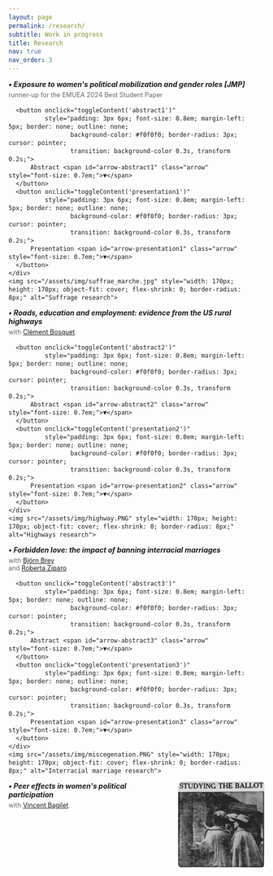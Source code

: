 ```yaml
---
layout: page
permalink: /research/
subtitle: Work in progress
title: Research
nav: true
nav_order: 3
---
```


<!-- Projet 1 - Image à droite -->
<div style="margin-bottom: 30px;">
  <div style="display: flex; align-items: flex-start;">
    <div style="flex: 1; margin-right: 25px;">
      <h5 style="margin: 0 0 5px 0;"><strong>• Exposure to women's political mobilization and gender roles</strong> [JMP]</h5>
      <p style="margin: 0 0 10px 0; font-size: 0.9em; color: #666;">runner-up for the EMUEA 2024 Best Student Paper</p>
      
      <button onclick="toggleContent('abstract1')" 
              style="padding: 3px 6px; font-size: 0.8em; margin-left: 5px; border: none; outline: none; 
                     background-color: #f0f0f0; border-radius: 3px; cursor: pointer; 
                     transition: background-color 0.3s, transform 0.2s;">
          Abstract <span id="arrow-abstract1" class="arrow" style="font-size: 0.7em;">▼</span>
      </button>
      <button onclick="toggleContent('presentation1')" 
              style="padding: 3px 6px; font-size: 0.8em; margin-left: 5px; border: none; outline: none; 
                     background-color: #f0f0f0; border-radius: 3px; cursor: pointer; 
                     transition: background-color 0.3s, transform 0.2s;">
          Presentation <span id="arrow-presentation1" class="arrow" style="font-size: 0.7em;">▼</span>
      </button>
    </div>
    <img src="/assets/img/suffrae_marche.jpg" style="width: 170px; height: 170px; object-fit: cover; flex-shrink: 0; border-radius: 8px;" alt="Suffrage research">
  </div>

  <div id="abstract1" style="display: none; margin-top: 10px;">
      <p style="font-size: 0.85em; text-align: justify;"> Abstract: Can collective action drive transformations in social roles and attitudes? I study the effect of local exposure to women's suffrage protests in the early 20th century in the US on different indicators of gender roles. Enfranchisement was anticipated to enhance women's awareness, leading to a critical reevaluation of more traditional family structures, according to suffrage movement leaders. This study investigates whether raising awareness about one's rights, alongside obtaining them, can foster social transformations. I study cross-county marches organized between 1912 and 1914 by a group of activists to ask women's right to vote. I build a novel historical database using local newspaper archives to map the itinerary of the marches. Then, using individual-level data from US censuses (1880-1920), I compare individual outcomes in localities along the suffragettes' paths with those along roads of similar importance in the same state, both before and after the marches. Results suggest that exposure to suffragette demonstrations led to significant changes, including (i) an increase in young women's university enrollment rates, (ii) a decline in fertility among married women, and (iii) an increase in school enrollment for teenage girls in small families. Additionally, evidence from newspaper coverage suggests that women were likely exposed to suffragette ideas beyond the marches due to the relative growing interest in the topic in the towns treated in the following years, as evidenced by newspaper mentions of suffrage-related activities. </p>
  </div>
  <div id="presentation1" style="display: none; margin-top: 10px;">
      <p style="font-size: 0.85em; text-align: justify;"> Presentations: IEB Workshop on Political Economy, AFEPOP, Yale–UB HPE Workshop, European meeting of the UEA, XVI COSME Gender Economics Workshop, EEAYE, EHS, IMERA-AMSE Workshop in Gender inequalities, Development Reading Group at Boston University, Graduate Workshop in Economic History at Harvard University, World Cliometrics Conference, LAGV, AFSE, FRESH Workshop, IRES Lunch Seminar and Lewis Lab Graduate Student Workshop.</p>
  </div>
</div>

<!-- Projet 2 - Image à droite -->
<div style="margin-bottom: 30px;">
  <div style="display: flex; align-items: flex-start;">
    <div style="flex: 1; margin-right: 25px;">
      <h5 style="margin: 0 0 5px 0;"><strong>• Roads, education and employment: evidence from the US rural highways</strong></h5>
      <p style="margin: 0 0 10px 0; font-size: 0.9em; color: #666;">with <a href="https://sites.google.com/site/clementbosquet/">Clément Bosquet</a></p>

      <button onclick="toggleContent('abstract2')" 
              style="padding: 3px 6px; font-size: 0.8em; margin-left: 5px; border: none; outline: none; 
                     background-color: #f0f0f0; border-radius: 3px; cursor: pointer; 
                     transition: background-color 0.3s, transform 0.2s;">
          Abstract <span id="arrow-abstract2" class="arrow" style="font-size: 0.7em;">▼</span>
      </button>
      <button onclick="toggleContent('presentation2')" 
              style="padding: 3px 6px; font-size: 0.8em; margin-left: 5px; border: none; outline: none; 
                     background-color: #f0f0f0; border-radius: 3px; cursor: pointer; 
                     transition: background-color 0.3s, transform 0.2s;">
          Presentation <span id="arrow-presentation2" class="arrow" style="font-size: 0.7em;">▼</span>
      </button>
    </div>
    <img src="/assets/img/highway.PNG" style="width: 170px; height: 170px; object-fit: cover; flex-shrink: 0; border-radius: 8px;" alt="Highways research">
  </div>

  <div id="abstract2" style="display: none; margin-top: 10px;">
      <p style="font-size: 0.85em; text-align: justify;"> Abstract: We study the employment responses of teenagers to changes in local economic opportunities induced by improvements in transport infrastructure, and the potential consequences for education and longer-term life trajectories. We exploit the timeline of US highway construction in the mid-20th century and combine US Census data from 1940 to 1980 with historical records on highway locations and opening times. Employing an established instrumental variable to account for the non-random placement of highways combined with a difference-in-differences strategy, we find that road connectivity increases participation in the labor market. This effect is primarily driven by teenage boys starting to work as (unpaid family) farm laborers in the agricultural sector, whose employment share has declined at a slower rate in connected counties. Finally, although evidence suggests no significant short-term impact on educational enrollment, further investigation indicates that the employment effects of early connection to the highway network persist into adulthood and are associated with a lower level of welfare.</p>
  </div>
  <div id="presentation2" style="display: none; margin-top: 10px;">
      <p style="font-size: 0.85em; text-align: justify;"> Presentations: RES & SES Annual Conference, European Winter Meeting of the Econometric Society, Decentralized Mobility and Electricity Working Group Seminar, North American meeting of the UEA, EALE, JMA, European meeting of the UEA, RGS and ADRES.</p>
  </div>
</div>

<!-- Projet 3 - Image à droite -->
<div style="margin-bottom: 30px;">
  <div style="display: flex; align-items: flex-start;">
    <div style="flex: 1; margin-right: 25px;">
      <h5 style="margin: 0 0 5px 0;"><strong>• Forbidden love: the impact of banning interracial marriages</strong></h5>
      <p style="margin: 0 0 10px 0; font-size: 0.9em; color: #666;">with <a href="https://sites.google.com/view/bjoernbrey/home">Björn Brey</a><br>
      and <a href="https://sites.google.com/site/rziparo/">Roberta Ziparo</a></p>

      <button onclick="toggleContent('abstract3')" 
              style="padding: 3px 6px; font-size: 0.8em; margin-left: 5px; border: none; outline: none; 
                     background-color: #f0f0f0; border-radius: 3px; cursor: pointer; 
                     transition: background-color 0.3s, transform 0.2s;">
          Abstract <span id="arrow-abstract3" class="arrow" style="font-size: 0.7em;">▼</span>
      </button>
      <button onclick="toggleContent('presentation3')" 
              style="padding: 3px 6px; font-size: 0.8em; margin-left: 5px; border: none; outline: none; 
                     background-color: #f0f0f0; border-radius: 3px; cursor: pointer; 
                     transition: background-color 0.3s, transform 0.2s;">
          Presentation <span id="arrow-presentation3" class="arrow" style="font-size: 0.7em;">▼</span>
      </button>
    </div>
    <img src="/assets/img/miscegenation.PNG" style="width: 170px; height: 170px; object-fit: cover; flex-shrink: 0; border-radius: 8px;" alt="Interracial marriage research">
  </div>

  <div id="abstract3" style="display: none; margin-top: 10px;">
      <p style="font-size: 0.85em; text-align: justify;"> Abstract: Following the Civil War, miscegenation laws were introduced across the United States. These laws declared interracial marriages "prohibited and void," making them a cornerstone policy of segregation. According to Cox (1960), the primary motive behind the adoption of these laws was to prevent Black Americans from climbing the social ladder. Thus, by exploiting the staggered adoption of these laws across states, we test the hypothesis that their adoption contributed to maintaining the economic disparities between racial groups, inherited from slavery. To do so, we combine information on state-level miscegenation laws with individual data from the US censuses (1870-1940) and implement a generalized difference-in-differences strategy. Our results indicate that the laws increased the probability of Black Americans being employed as farmworkers by approximately 3%, and decreased the likelihood of being farm managers by 53%. These findings suggest that the implementation of miscegenation laws contributed to maintaining an exploitative agricultural system. Our results are robust to testing for pre-trends and implementing advanced staggered difference-in-differences techniques.</p>
  </div>
  <div id="presentation3" style="display: none; margin-top: 10px;">
      <p style="font-size: 0.85em; text-align: justify;"> Presentations: EHA, AMSE PhD Seminar and EHS.</p>
  </div>
</div>

<!-- Projet 4 - Image à droite -->
<div style="margin-bottom: 30px;">
  <div style="display: flex; align-items: flex-start;">
    <div style="flex: 1; margin-right: 25px;">
      <h5 style="margin: 0 0 5px 0;"><strong>• Peer effects in women's political participation</strong></h5>
      <p style="margin: 0 0 10px 0; font-size: 0.9em; color: #666;">with <a href="https://vincentbagilet.github.io/">Vincent Bagilet</a></p>
    </div>
    <img src="/assets/img/womenvoter.png" style="width: 170px; height: 170px; object-fit: cover; flex-shrink: 0; border-radius: 8px;" alt="Political participation research">
  </div>
</div>

<script>
function toggleContent(contentId) {
    var content = document.getElementById(contentId);
    var arrow = document.getElementById('arrow-' + contentId);
    if (content.style.display === "none") {
        content.style.display = "block";
        arrow.textContent = "▲";
    } else {
        content.style.display = "none";
        arrow.textContent = "▼";
    }
}
</script>

